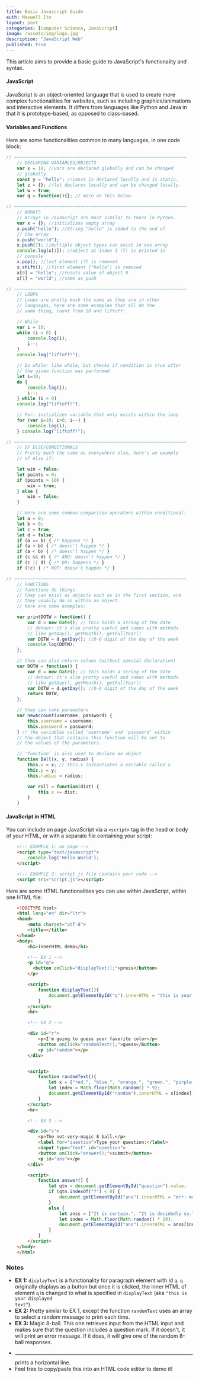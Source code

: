 ```yaml
---
title: Basic Javascript Guide
auth: Maxwell Ito
layout: post
categories: [Computer Science, JavaScript]
image: /assets/img/logo.jpg
description: "JavaScript Web"
published: true
---
```


This article aims to provide a basic guide to JavaScript's functionality and syntax.

#### JavaScript
JavaScript is an object-oriented language that is used to create more complex functionalities for websites, such as including graphics/animations and interactive elements. It differs from languages like Python and Java in that it is prototype-based, as opposed to class-based. 

#### Variables and Functions
Here are some functionalities common to many languages, in one code block:

``` javascript
// ~~~~~~~~~~~~~~~~~~~~~~~~~~~~~~~~~~~~~~~~~~~~~~~~~~~~~~~~~~~~~~~~~
    // DECLARING VARIABLES/OBJECTS
    var x = 10; //vars are declared globally and can be changed 
    // globally.
    const y = "hello"; //const is declared locally and is static.
    let z = {}; //let declares locally and can be changed locally.
    let w = true;
    var q = function(){}; // more on this below

// ~~~~~~~~~~~~~~~~~~~~~~~~~~~~~~~~~~~~~~~~~~~~~~~~~~~~~~~~~~~~~~~~~
    // ARRAYS
    // Arrays in JavaScript are most similar to those in Python.
    var x = {}; //initializes empty array
    x.push("hello"); //String "hello" is added to the end of 
    // the array
    x.push("world");
    x.push(7); //multiple object types can exist in one array
    console.log(x[1]); //object at index 1 (7) is printed in 
    // console
    x.pop(); //last element (7) is removed
    x.shift(); //first element ("hello") is removed
    x[0] = "hello"; //resets value of object 0
    x[1] = "world"; //same as push

// ~~~~~~~~~~~~~~~~~~~~~~~~~~~~~~~~~~~~~~~~~~~~~~~~~~~~~~~~~~~~~~~~~
    // LOOPS
    // Loops are pretty much the same as they are in other 
    // languages, here are some examples that all do the 
    // same thing, count from 10 and liftoff:

    // While
    var i = 10;
    while (i > 0) {
        console.log(i);
        i--;
    }
    console.log("liftoff!");

    // Do while: like while, but checks if condition is true after 
    // the given function was performed
    let i=10;
    do {
        console.log(i);
        i--;
    } while (i > 0)
    console.log("liftoff!");

    // For: initializes variable that only exists within the loop
    for (var i=10; i>0; i--) {
        console.log(i);
    } console.log("liftoff!");

// ~~~~~~~~~~~~~~~~~~~~~~~~~~~~~~~~~~~~~~~~~~~~~~~~~~~~~~~~~~~~~~~~~
    // IF ELSE/CONDITIONALS
    // Pretty much the same as everywhere else, here's an example
    // of else if:

    let win = false;
    let points = 0;
    if (points > 10) {
        win = true;
    } else {
        win = false;
    }

    // Here are some common comparison operators within conditional:
    let a = 0;
    let b = 0;
    let c = true;
    let d = false;
    if (a == b) { /* happens */ }
    if (a > b) { /* doesn't happen */ }
    if (a < b) { /* doesn't happen */ }
    if (c && d) { /* AND: doesn't happen */ }
    if (c || d) { /* OR: happens */ }
    if (!c) { /* NOT: doesn't happen */ }

// ~~~~~~~~~~~~~~~~~~~~~~~~~~~~~~~~~~~~~~~~~~~~~~~~~~~~~~~~~~~~~~~~~
    // FUNCTIONS
    // functions do things.
    // they can exist as objects such as in the first section, and 
    // they usually do so within an object.
    // here are some examples:

    var printDOTW = function() {
        var d = new Date(); // this holds a string of the date
        // detour: it's also pretty useful and comes with methods
        // like getDay(), getMonth(), getFullYear()
        var DOTW = d.getDay(); //0-6 digit of the day of the week
        console.log(DOTW);
    };

    // they can also return values (without special declaration)
    var DOTW = function() {
        var d = new Date(); // this holds a string of the date
        // detour: it's also pretty useful and comes with methods
        // like getDay(), getMonth(), getFullYear()
        var DOTW = d.getDay(); //0-6 digit of the day of the week
        return DOTW;
    };

    // they can take parameters
    var newAccount(username, password) {
        this.username = username;
        this.password = password;
    } // the variables called 'username' and 'password' within 
    // the object that contains this function will be set to 
    // the values of the parameters.

    // 'function' is also used to declare an object
    function Ball(x, y, radius) {
        this.x = x; // this.x instantiates a variable called x
        this.y = y;
        this.radius = radius;

        var roll = function(dist) {
            this.x += dist;
        }
    }

```


#### JavaScript in HTML
You can include on page JavaScript via a ```<script>``` tag in the head or body of your HTML, or with a separate file containing your script:
``` html
    <!-- EXAMPLE 1: on page -->
    <script type="text/javascript">
        console.log('Hello World');
    </script>

    <!-- EXAMPLE 2: script.js file contains your code -->
    <script src="script.js"></script>
```

Here are some HTML functionalities you can use within JavaScript, within one HTML file:
``` html
    <!DOCTYPE html>
    <html lang="en" dir="ltr">
    <head>
        <meta charset="utf-8">
        <title></title>
    </head>
    <body>
        <h1>innerHTML demo</h1>

        <!-- EX 1 -->
        <p id="q">
          <button onClick="displayText();">press</button>
        </p>

        <script>
            function displayText(){
                document.getElementById("q").innerHTML = "this is your displayed text";
            }
        </script>
        <hr>

        <!-- EX 2 -->

        <div id="r">
            <p>I'm going to guess your favorite color</p>
            <button onClick="randomText();">guess</button>
            <p id="random"></p>
        </div>


        <script> 
            function randomText(){
                let x = ["red.", "blue.", "orange.", "green.", "purple.", "yellow.", "gray.", "white.", "black."];
                let index = Math.floor(Math.random() * 9);
                document.getElementById("random").innerHTML = x[index];
            }
        </script>
        <hr>

        <!-- EX 3 -->

        <div id="s">
            <p>The not-very-magic 8 ball.</p>
            <label for="question">Type your question:</label>
            <input type="text" id="question">
            <button onClick="answer();">submit</button>
            <p id="ans"></p>
        </div>

        <script>
            function answer() {
                let qtn = document.getElementById("question").value;
                if (qtn.indexOf("?") < 0) { 
                    document.getElementById("ans").innerHTML = "err: make sure your question includes a question mark.";
                }
                else {
                    let anss = ["It is certain.", "It is decidedly so.", "Without a doubt.", "Yes definitely.", "You may rely on it.", "As I see it, yes.", "Most likely.", "Outlook good.", "Yes.", "Signs point to yes.", "Reply hazy, try again.", "Ask again later.", "Better not tell you now.", "Cannot predict now.", "Concentrate and ask again.", "Don't count on it.", "My reply is no.", "My sources say no.", "Outlook not so good.", "Very doubtful."];
                    let index = Math.floor(Math.random() * 20);
                    document.getElementById("ans").innerHTML = anss[index];
                }
            }
        </script>
    </body>
    </html>
```
### Notes
* **EX 1:** <code>displayText</code> is a functionality for paragraph element with id <code>q</code>. <code>q</code> originally displays as a button but once it is clicked, the inner HTML of element <code>q</code> is changed to what is specified in <code>displayText</code> (aka <code>"this is your displayed text"</code>).
* **EX 2:** Pretty similar to EX 1, except the function <code>randomText</code> uses an array to select a random message to print each time.
* **EX 3:** Magic 8-ball. This one retrieves input from the HTML input and makes sure that the question includes a question mark. If it doesn't, it will print an error message. If it does, it will give one of the random 8-ball responses.
* <code><hr></code> prints a horizontal line.
* Feel free to copy/paste this into an HTML code editor to demo it!